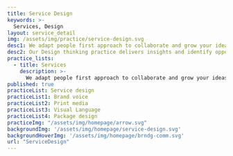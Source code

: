 ```yaml
---
title: Service Design
keywords: >-
  Services, Design
layout: service_detail
img: /assets/img/practice/service-design.svg
desc1: We adapt people first approach to collaborate and grow your ideas into human centered products or services.
desc2: Our Design thinking practice delivers insights and identify opportunities to create and improve every touchpoint in a customer experience that are delightful and radically simple.
practice_lists:
  - title: Services
    description: >-
      We adapt people first approach to collaborate and grow your ideas into human centered products or services.
published: true
practiceList: Service design
practiceList1: Brand voice
practiceList2: Print media
practiceList3: Visual Language
practiceList4: Package design
practiceImg: "/assets/img/homepage/arrow.svg"
backgroundImg: '/assets/img/homepage/service-design.svg'
backgroundHoverImg: '/assets/img/homepage/brndg-comm.svg'
url: "ServiceDesign"
---
```

